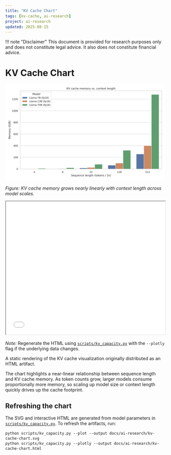```yaml
---
title: "KV Cache Chart"
tags: [kv-cache, ai-research]
project: ai-research
updated: 2025-08-15
---
```


!!! note "Disclaimer"
    This document is provided for research purposes only and does not constitute legal advice. It also does not constitute financial advice.
# KV Cache Chart

![Bar chart showing token count on the x-axis and KV cache memory (GiB) on the y-axis; memory usage climbs almost linearly so larger models and longer sequences demand substantially more capacity.](kv-cache-chart.svg)

*Figure: KV cache memory grows nearly linearly with context length across model scales.*


<iframe src="kv-cache-chart.html" width="100%" height="420"></iframe>

*Note:* Regenerate the HTML using [`scripts/kv_capacity.py`](https://github.com/d0tTino/docs-/blob/main/scripts/kv_capacity.py) with the `--plotly` flag if the underlying data changes.

A static rendering of the KV cache visualization originally distributed as an HTML artifact.

The chart highlights a near-linear relationship between sequence length and KV cache memory. As token counts grow, larger models consume proportionally more memory, so scaling up model size or context length quickly drives up the cache footprint.

## Refreshing the chart

The SVG and interactive HTML are generated from model parameters in [`scripts/kv_capacity.py`](https://github.com/d0tTino/docs-/blob/main/scripts/kv_capacity.py). To refresh the artifacts, run:

```
python scripts/kv_capacity.py --plot --output docs/ai-research/kv-cache-chart.svg
python scripts/kv_capacity.py --plotly --output docs/ai-research/kv-cache-chart.html
```
